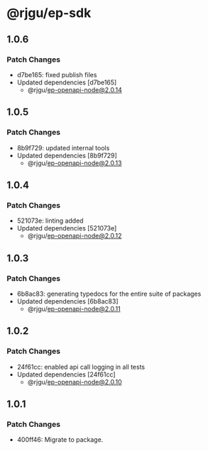# @rjgu/ep-sdk

## 1.0.6

### Patch Changes

- d7be165: fixed publish files
- Updated dependencies [d7be165]
  - @rjgu/ep-openapi-node@2.0.14

## 1.0.5

### Patch Changes

- 8b9f729: updated internal tools
- Updated dependencies [8b9f729]
  - @rjgu/ep-openapi-node@2.0.13

## 1.0.4

### Patch Changes

- 521073e: linting added
- Updated dependencies [521073e]
  - @rjgu/ep-openapi-node@2.0.12

## 1.0.3

### Patch Changes

- 6b8ac83: generating typedocs for the entire suite of packages
- Updated dependencies [6b8ac83]
  - @rjgu/ep-openapi-node@2.0.11

## 1.0.2

### Patch Changes

- 24f61cc: enabled api call logging in all tests
- Updated dependencies [24f61cc]
  - @rjgu/ep-openapi-node@2.0.10

## 1.0.1

### Patch Changes

- 400ff46: Migrate to package.
